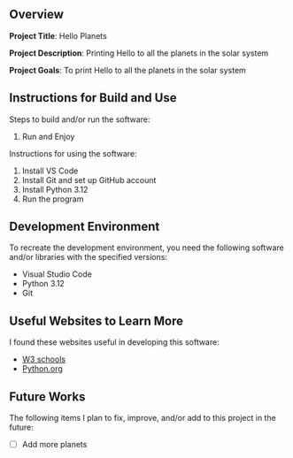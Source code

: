 ## Overview

**Project Title**: Hello Planets

**Project Description**: Printing Hello to all the planets in the solar system

**Project Goals**: To print Hello to all the planets in the solar system

## Instructions for Build and Use

Steps to build and/or run the software:

1. Run and Enjoy


Instructions for using the software:

1. Install VS Code
2. Install Git and set up GitHub account
3. Install Python 3.12
4. Run the program

## Development Environment 

To recreate the development environment, you need the following software and/or libraries with the specified versions:

* Visual Studio Code
* Python 3.12
* Git

## Useful Websites to Learn More

I found these websites useful in developing this software:

* [W3 schools]('https://www.w3schools.com/python/python_lists_loop.asp')
* [Python.org]('https://www.python.org/')

## Future Works

The following items I plan to fix, improve, and/or add to this project in the future:

* [ ] Add more planets
